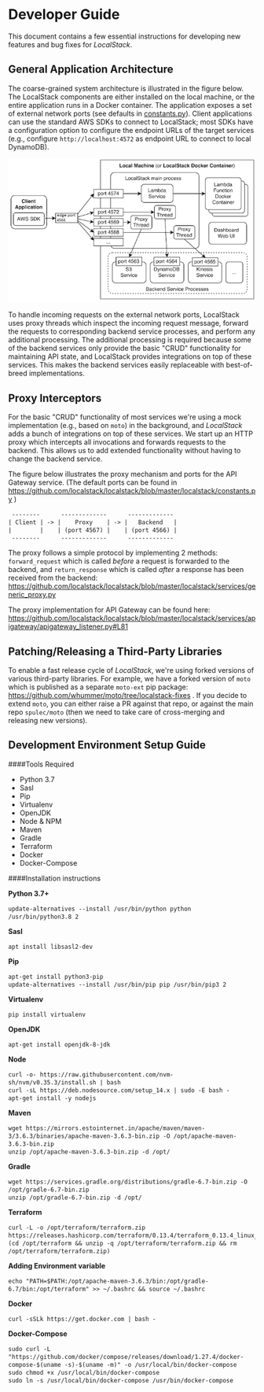 # Developer Guide

This document contains a few essential instructions for developing new features and bug fixes for *LocalStack*.

## General Application Architecture

The coarse-grained system architecture is illustrated in the figure below. The LocalStack components are
either installed on the local machine, or the entire application runs in a Docker container. The application
exposes a set of external network ports (see defaults in
[constants.py](https://github.com/localstack/localstack/blob/master/localstack/constants.py)).
Client applications can use the standard AWS SDKs to connect to LocalStack; most SDKs have a configuration
option to configure the endpoint URLs of the target services (e.g., configure `http://localhost:4572`
as endpoint URL to connect to local DynamoDB).

![architecture](architecture.png)

To handle incoming requests on the external network ports, LocalStack uses proxy threads which inspect
the incoming request message, forward the requests to corresponding backend service processes, and
perform any additional processing. The additional processing is required because some of the backend
services only provide the basic "CRUD" functionality for maintaining API state, and LocalStack
provides integrations on top of these services. This makes the backend services easily replaceable
with best-of-breed implementations.


## Proxy Interceptors

For the basic "CRUD" functionality of most services we're using a mock implementation (e.g., based on `moto`) in the background, and *LocalStack* adds a bunch of integrations on top of these services. We start up an HTTP proxy which intercepts all invocations and forwards requests to the backend. This allows us to add extended functionality without having to change the backend service.

The figure below illustrates the proxy mechanism and ports for the API Gateway service. (The default ports can be found in https://github.com/localstack/localstack/blob/master/localstack/constants.py )

```
 --------      -------------      -------------
| Client | -> |    Proxy    | -> |   Backend   |
|        |    | (port 4567) |    | (port 4566) |
 --------      -------------      -------------
```

The proxy follows a simple protocol by implementing 2 methods: `forward_request` which is called *before* a request is forwarded to the backend, and `return_response` which is called *after* a response has been received from the backend: https://github.com/localstack/localstack/blob/master/localstack/services/generic_proxy.py

The proxy implementation for API Gateway can be found here: https://github.com/localstack/localstack/blob/master/localstack/services/apigateway/apigateway_listener.py#L81

## Patching/Releasing a Third-Party Libraries

To enable a fast release cycle of *LocalStack*, we're using forked versions of various third-party libraries. For example, we have a forked version of `moto` which is published as a separate `moto-ext` pip package: https://github.com/whummer/moto/tree/localstack-fixes . If you decide to extend `moto`, you can either raise a PR against that repo, or against the main repo `spulec/moto` (then we need to take care of cross-merging and releasing new versions).

## Development Environment Setup Guide

####Tools Required

* Python 3.7
* Sasl
* Pip
* Virtualenv
* OpenJDK
* Node & NPM
* Maven
* Gradle
* Terraform
* Docker
* Docker-Compose


####Installation instructions

__Python 3.7+__

    update-alternatives --install /usr/bin/python python /usr/bin/python3.8 2

__Sasl__

    apt install libsasl2-dev

__Pip__

    apt-get install python3-pip
    update-alternatives --install /usr/bin/pip pip /usr/bin/pip3 2

__Virtualenv__

    pip install virtualenv

__OpenJDK__

    apt-get install openjdk-8-jdk

__Node__

    curl -o- https://raw.githubusercontent.com/nvm-sh/nvm/v0.35.3/install.sh | bash
    curl -sL https://deb.nodesource.com/setup_14.x | sudo -E bash -
    apt-get install -y nodejs

__Maven__

    wget https://mirrors.estointernet.in/apache/maven/maven-3/3.6.3/binaries/apache-maven-3.6.3-bin.zip -O /opt/apache-maven-3.6.3-bin.zip
    unzip /opt/apache-maven-3.6.3-bin.zip -d /opt/

__Gradle__

    wget https://services.gradle.org/distributions/gradle-6.7-bin.zip -O /opt/gradle-6.7-bin.zip
    unzip /opt/gradle-6.7-bin.zip -d /opt/

__Terraform__

    curl -L -o /opt/terraform/terraform.zip https://releases.hashicorp.com/terraform/0.13.4/terraform_0.13.4_linux_amd64.zip
    (cd /opt/terraform && unzip -q /opt/terraform/terraform.zip && rm /opt/terraform/terraform.zip)

__Adding Environment variable__

    echo "PATH=$PATH:/opt/apache-maven-3.6.3/bin:/opt/gradle-6.7/bin:/opt/terraform" >> ~/.bashrc && source ~/.bashrc

__Docker__

    curl -sSLk https://get.docker.com | bash -

__Docker-Compose__

    sudo curl -L "https://github.com/docker/compose/releases/download/1.27.4/docker-compose-$(uname -s)-$(uname -m)" -o /usr/local/bin/docker-compose
    sudo chmod +x /usr/local/bin/docker-compose
    sudo ln -s /usr/local/bin/docker-compose /usr/bin/docker-compose
